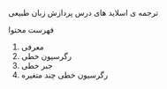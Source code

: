 ترجمه ی اسلاید های درس پردازش زبان طبیعی

فهرست محتوا
1. معرفی
2. رگرسیون خطی
3. جبر خطی
4. رگرسیون خطی چند متغیره
